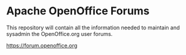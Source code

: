 # Apache OpenOffice Forums

This repository will contain all the information needed to maintain and sysadmin the OpenOffice.org user forums.

https://forum.openoffice.org
